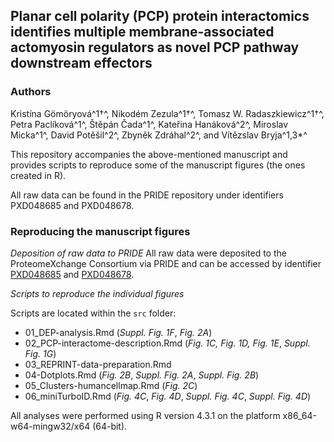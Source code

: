 ## Planar cell polarity (PCP) protein interactomics identifies multiple membrane-associated actomyosin regulators as novel PCP pathway downstream effectors

### Authors
Kristína Gömöryová^1†^, Nikodém Zezula^1†^, Tomasz W. Radaszkiewicz^1†^, Petra Paclíková^1^, Štěpán Čada^1^, Kateřina Hanáková^2^, Miroslav Micka^1^, David Potěšil^2^, Zbyněk Zdráhal^2^, and Vítězslav Bryja^1,3*^

This repository accompanies the above-mentioned manuscript and provides scripts to reproduce some of the manuscript figures (the ones created in R).

All raw data can be found in the PRIDE repository under identifiers PXD048685 and PXD048678.

### Reproducing the manuscript figures

*Deposition of raw data to PRIDE*
All raw data were deposited to the ProteomeXchange Consortium via PRIDE and can be accessed by identifier [PXD048685](https://www.ebi.ac.uk/pride/archive/projects/PXD048685) and [PXD048678](https://www.ebi.ac.uk/pride/archive/projects/PXD048678).

*Scripts to reproduce the individual figures*

Scripts are located within the `src` folder:

- 01_DEP-analysis.Rmd (*Suppl. Fig. 1F*, *Fig. 2A*)
- 02_PCP-interactome-description.Rmd (*Fig. 1C, Fig. 1D, Fig. 1E*, *Suppl. Fig. 1G*)
- 03_REPRINT-data-preparation.Rmd 
- 04-Dotplots.Rmd (*Fig. 2B*, *Suppl. Fig. 2A*, *Suppl. Fig. 2B*)
- 05_Clusters-humancellmap.Rmd (*Fig. 2C*)
- 06_miniTurboID.Rmd (*Fig. 4C*, *Fig. 4D*, *Suppl. Fig. 4C*, *Suppl. Fig. 4D*)

All analyses were performed using R version 4.3.1 on the platform x86_64-w64-mingw32/x64 (64-bit).
